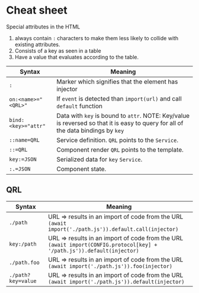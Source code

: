 # Cheat sheet

Special attributes in the HTML

1. always contain `:` characters to make them less likely to collide with existing attributes.
2. Consists of a key as seen in a table
3. Have a value that evaluates according to the table.

| Syntax              | Meaning                                                                                                                           |
| ------------------- | --------------------------------------------------------------------------------------------------------------------------------- |
| `:`                 | Marker which signifies that the element has injector                                                                              |
| `on:<name>="<QRL>"` | If `event` is detected than `import(url)` and call `default` function                                                             |
| `bind:<key>="attr"` | Data with `key` is bound to `attr`. NOTE: Key/value is reversed so that it is easy to query for all of the data bindings by `key` |
| `::name=QRL`        | Service definition. `QRL` points to the `Service`.                                                                                |
| `::=QRL`            | Component render `QRL` points to the template.                                                                                    |
| `key:=JSON`         | Serialized data for `key` `Service`.                                                                                              |
| `:.=JSON`           | Component state.                                                                                                                  |

## QRL

| Syntax             | Meaning                                                                                                                             |
| ------------------ | ----------------------------------------------------------------------------------------------------------------------------------- |
| `./path`           | URL => results in an import of code from the URL <div> `(await import('./path.js')).default.call(injector) `</div>                  |
| `key:/path`        | URL => results in an import of code from the URL <div> `(await import(CONFIG.protocol[key] + '/path.js')).default(injector) `</div> |
| `./path.foo`       | URL => results in an import of code from the URL <div> `(await import('./path.js')).foo(injector) `</div>                           |
| `./path?key=value` | URL => results in an import of code from the URL <div> `(await import('./path.js')).default(injector) `</div>                       |
